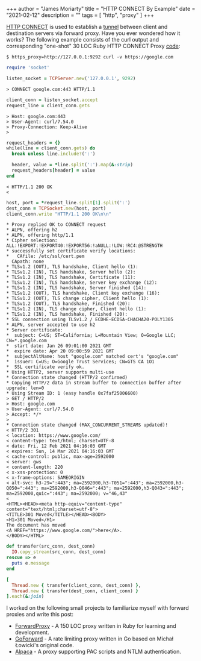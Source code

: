 +++
author = "James Moriarty"
title = "HTTP CONNECT By Example"
date = "2021-02-12"
description = ""
tags = [
  "http",
  "proxy"
]
+++

[HTTP CONNECT](https://tools.ietf.org/html/rfc7231#section-4.3.6) is used to establish a [tunnel](https://en.wikipedia.org/wiki/HTTP_tunnel) between client and destination servers via forward proxy. Have you ever wondered how it works? The following example consists of the curl output and corresponding "one-shot" 30 LOC Ruby HTTP CONNECT Proxy [code](https://gist.github.com/jamesmoriarty/a6100395d2efb17dcd06173300f988bb):

```
$ https_proxy=http://127.0.0.1:9292 curl -v https://google.com
```

```ruby
require 'socket'

listen_socket = TCPServer.new('127.0.0.1', 9292)
```

```
> CONNECT google.com:443 HTTP/1.1
```

```ruby
client_conn = listen_socket.accept
request_line = client_conn.gets
```

```
> Host: google.com:443
> User-Agent: curl/7.54.0
> Proxy-Connection: Keep-Alive
> 
```

```ruby
request_headers = {}
while(line = client_conn.gets) do
  break unless line.include?(':')

  header, value = *line.split(':').map(&:strip)
  request_headers[header] = value
end
```

```
< HTTP/1.1 200 OK
< 
```

```ruby
host, port = *request_line.split[1].split(':')
dest_conn = TCPSocket.new(host, port)
client_conn.write "HTTP/1.1 200 OK\n\n"
```

```
* Proxy replied OK to CONNECT request
* ALPN, offering h2
* ALPN, offering http/1.1
* Cipher selection: ALL:!EXPORT:!EXPORT40:!EXPORT56:!aNULL:!LOW:!RC4:@STRENGTH
* successfully set certificate verify locations:
*   CAfile: /etc/ssl/cert.pem
  CApath: none
* TLSv1.2 (OUT), TLS handshake, Client hello (1):
* TLSv1.2 (IN), TLS handshake, Server hello (2):
* TLSv1.2 (IN), TLS handshake, Certificate (11):
* TLSv1.2 (IN), TLS handshake, Server key exchange (12):
* TLSv1.2 (IN), TLS handshake, Server finished (14):
* TLSv1.2 (OUT), TLS handshake, Client key exchange (16):
* TLSv1.2 (OUT), TLS change cipher, Client hello (1):
* TLSv1.2 (OUT), TLS handshake, Finished (20):
* TLSv1.2 (IN), TLS change cipher, Client hello (1):
* TLSv1.2 (IN), TLS handshake, Finished (20):
* SSL connection using TLSv1.2 / ECDHE-ECDSA-CHACHA20-POLY1305
* ALPN, server accepted to use h2
* Server certificate:
*  subject: C=US; ST=California; L=Mountain View; O=Google LLC; CN=*.google.com
*  start date: Jan 26 09:01:00 2021 GMT
*  expire date: Apr 20 09:00:59 2021 GMT
*  subjectAltName: host "google.com" matched cert's "google.com"
*  issuer: C=US; O=Google Trust Services; CN=GTS CA 1O1
*  SSL certificate verify ok.
* Using HTTP2, server supports multi-use
* Connection state changed (HTTP/2 confirmed)
* Copying HTTP/2 data in stream buffer to connection buffer after upgrade: len=0
* Using Stream ID: 1 (easy handle 0x7faf25006600)
> GET / HTTP/2
> Host: google.com
> User-Agent: curl/7.54.0
> Accept: */*
> 
* Connection state changed (MAX_CONCURRENT_STREAMS updated)!
< HTTP/2 301 
< location: https://www.google.com/
< content-type: text/html; charset=UTF-8
< date: Fri, 12 Feb 2021 04:16:03 GMT
< expires: Sun, 14 Mar 2021 04:16:03 GMT
< cache-control: public, max-age=2592000
< server: gws
< content-length: 220
< x-xss-protection: 0
< x-frame-options: SAMEORIGIN
< alt-svc: h3-29=":443"; ma=2592000,h3-T051=":443"; ma=2592000,h3-Q050=":443"; ma=2592000,h3-Q046=":443"; ma=2592000,h3-Q043=":443"; ma=2592000,quic=":443"; ma=2592000; v="46,43"
< 
<HTML><HEAD><meta http-equiv="content-type" content="text/html;charset=utf-8">
<TITLE>301 Moved</TITLE></HEAD><BODY>
<H1>301 Moved</H1>
The document has moved
<A HREF="https://www.google.com/">here</A>.
</BODY></HTML>
```

```ruby
def transfer(src_conn, dest_conn)
  IO.copy_stream(src_conn, dest_conn)
rescue => e
  puts e.message
end

[
  Thread.new { transfer(client_conn, dest_conn) },
  Thread.new { transfer(dest_conn, client_conn) }
].each(&:join)
```

<style>
pre {
  margin-left: 0%;
}

.highlight pre {
  margin-left: 5%;
}
</style>

I worked on the following small projects to familiarize myself with forward proxies and write this post:

- [ForwardProxy](https://github.com/jamesmoriarty/forward-proxy) - A 150 LOC proxy written in Ruby for learning and development.
- [GoForward](https://github.com/jamesmoriarty/goforward) - A rate limiting proxy written in Go based on Michał Łowicki's original code.
- [Alpaca](https://github.com/samuong/alpaca) - A proxy supporting PAC scripts and NTLM authentication.
